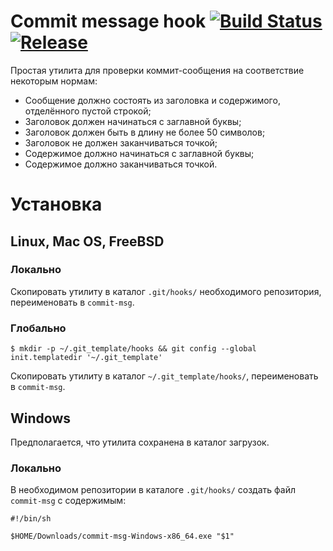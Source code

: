 # Commit message hook [![Build Status](https://travis-ci.org/itmh/commit-msg.svg?branch=master)](https://travis-ci.org/itmh/commit-msg) [![Release](https://img.shields.io/github/release/itmh/commit-msg.svg)](https://github.com/itmh/commit-msg/releases/latest)

Простая утилита для проверки коммит-сообщения на соответствие некоторым нормам:

* Сообщение должно состоять из заголовка и содержимого, отделённого пустой строкой;
* Заголовок должен начинаться с заглавной буквы;
* Заголовок должен быть в длину не более 50 символов;
* Заголовок не должен заканчиваться точкой;
* Содержимое должно начинаться с заглавной буквы;
* Содержимое должно заканчиваться точкой.

# Установка

## Linux, Mac OS, FreeBSD

### Локально

Скопировать утилиту в каталог `.git/hooks/` необходимого репозитория, переименовать в `commit-msg`.

### Глобально

```
$ mkdir -p ~/.git_template/hooks && git config --global init.templatedir '~/.git_template'
```

Скопировать утилиту в каталог `~/.git_template/hooks/`, переименовать в `commit-msg`.

## Windows

Предполагается, что утилита сохранена в каталог загрузок.

### Локально

В необходимом репозитории в каталоге `.git/hooks/` создать файл `commit-msg` с содержимым:

```
#!/bin/sh

$HOME/Downloads/commit-msg-Windows-x86_64.exe "$1"
```
